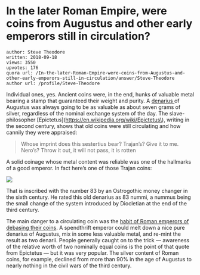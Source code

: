 # In the later Roman Empire, were coins from Augustus and other early emperors still in circulation?

	author: Steve Theodore
	written: 2018-09-18
	views: 3550
	upvotes: 176
	quora url: /In-the-later-Roman-Empire-were-coins-from-Augustus-and-other-early-emperors-still-in-circulation/answer/Steve-Theodore
	author url: /profile/Steve-Theodore


Individual ones, yes. Ancient coins were, in the end, hunks of valuable metal bearing a stamp that guaranteed their weight and purity. A [denarius ](https://en.wikipedia.org/wiki/Denarius)of Augustus was always going to be as valuable as about seven grams of silver, regardless of the nominal exchange system of the day. The slave-philosopher [Epictetus](https://en.wikipedia.org/wiki/Epictetus\), writing in the second century, shows that old coins were still circulating and how cannily they were appraised:

> Whose imprint does this sestertius bear? Trajan’s? Give it to me. Nero’s? Throw it out, it will not pass, it is rotten

A solid coinage whose metal content was reliable was one of the hallmarks of a good emperor. In fact here’s one of those Trajan coins:

![](https://qph.fs.quoracdn.net/main-qimg-a5e15da4002f87d0c8ee1a50114e641c)

That is inscribed with the number 83 by an Ostrogothic money changer in the sixth century. He rated this old denarius as 83 nummi, a nummus being the small change of the system introduced by Diocletian at the end of the third century.

The main danger to a circulating coin was the [habit of Roman emperors of debasing their coins](https://www.quora.com/Why-did-the-Roman-coins-decrease-in-value-during-the-A-D-200s). A spendthrift emperor could melt down a nice pure denarius of Augustus, mix in some less valuable metal, and re-mint the result as two denarii. People generally caught on to the trick — awareness of the relative worth of two nominally equal coins is the point of that quote from Epictetus — but it was very popular. The silver content of Roman coins, for example, declined from more than 90% in the age of Augustus to nearly nothing in the civil wars of the third century.

